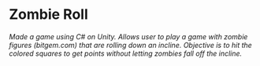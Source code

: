 # Zombie Roll

###### Made a game using C# on Unity. Allows user to play a game with zombie figures (bitgem.com) that are rolling down an incline. Objective is to hit the colored squares to get points without letting zombies fall off the incline.
